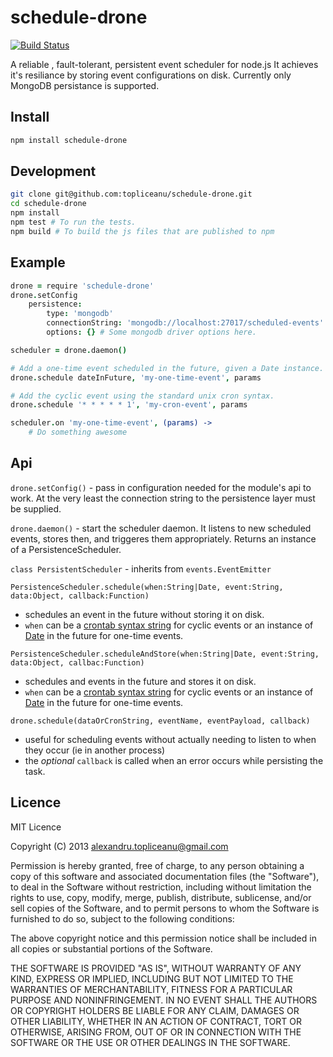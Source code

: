 schedule-drone
==============

[![Build Status](https://travis-ci.org/topliceanu/schedule-drone.png?branch=master)](https://travis-ci.org/topliceanu/schedule-drone)

A reliable , fault-tolerant, persistent event scheduler for node.js
It achieves it's resiliance by storing event configurations on disk.
Currently only MongoDB persistance is supported.

Install
-------

````bash
npm install schedule-drone
````

Development
-----------

````bash
git clone git@github.com:topliceanu/schedule-drone.git
cd schedule-drone
npm install
npm test # To run the tests.
npm build # To build the js files that are published to npm
````

Example
-------

````coffeescript
drone = require 'schedule-drone'
drone.setConfig
    persistence:
        type: 'mongodb'
        connectionString: 'mongodb://localhost:27017/scheduled-events'
        options: {} # Some mongodb driver options here.

scheduler = drone.daemon()

# Add a one-time event scheduled in the future, given a Date instance.
drone.schedule dateInFuture, 'my-one-time-event', params

# Add the cyclic event using the standard unix cron syntax.
drone.schedule '* * * * * 1', 'my-cron-event', params

scheduler.on 'my-one-time-event', (params) ->
    # Do something awesome

````

Api
---

`drone.setConfig()` - pass in configuration needed for the module's api to work. At the very least the connection string to the persistence layer must be supplied.

`drone.daemon()` - start the scheduler daemon. It listens to new scheduled events, stores then, and triggeres them appropriately. Returns an instance of a PersistenceScheduler.

`class PersistentScheduler` - inherits from `events.EventEmitter`

`PersistenceScheduler.schedule(when:String|Date, event:String, data:Object, callback:Function)`
- schedules an event in the future without storing it on disk.
- `when` can be a [crontab syntax string](http://crontab.org/) for cyclic events or an instance of [Date](https://developer.mozilla.org/en-US/docs/JavaScript/Reference/Global_Objects/Date) in the future for one-time events.

`PersistenceScheduler.scheduleAndStore(when:String|Date, event:String, data:Object, callbac:Function)`
- schedules and events in the future and stores it on disk.
- `when` can be a [crontab syntax string](http://crontab.org/) for cyclic events or an instance of [Date](https://developer.mozilla.org/en-US/docs/JavaScript/Reference/Global_Objects/Date) in the future for one-time events.

`drone.schedule(dataOrCronString, eventName, eventPayload, callback)`
- useful for scheduling events without actually needing to listen to when they occur (ie in another process)
- the _optional_  `callback` is called when an error occurs while persisting the task.


Licence
-------

MIT Licence

Copyright (C) 2013 alexandru.topliceanu@gmail.com

Permission is hereby granted, free of charge, to any person obtaining a copy of this software and associated documentation files (the "Software"), to deal in the Software without restriction, including without limitation the rights to use, copy, modify, merge, publish, distribute, sublicense, and/or sell copies of the Software, and to permit persons to whom the Software is furnished to do so, subject to the following conditions:

The above copyright notice and this permission notice shall be included in all copies or substantial portions of the Software.

THE SOFTWARE IS PROVIDED "AS IS", WITHOUT WARRANTY OF ANY KIND, EXPRESS OR IMPLIED, INCLUDING BUT NOT LIMITED TO THE WARRANTIES OF MERCHANTABILITY, FITNESS FOR A PARTICULAR PURPOSE AND NONINFRINGEMENT. IN NO EVENT SHALL THE AUTHORS OR COPYRIGHT HOLDERS BE LIABLE FOR ANY CLAIM, DAMAGES OR OTHER LIABILITY, WHETHER IN AN ACTION OF CONTRACT, TORT OR OTHERWISE, ARISING FROM, OUT OF OR IN CONNECTION WITH THE SOFTWARE OR THE USE OR OTHER DEALINGS IN THE SOFTWARE.
